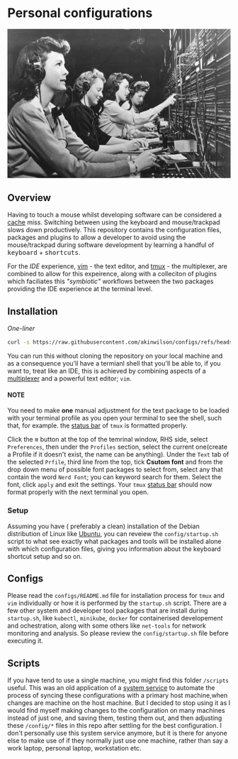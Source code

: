 # Personal configurations 
![](img/configs.jpg "configuration")
## Overview 
Having to touch a mouse whilst developing software can be considered a [cache](https://en.wikipedia.org/wiki/Cache_(computing)) miss. Switching between using the keyboard and mouse/trackpad slows down productively. This repository contains the configuration files, packages and plugins to allow a developer to avoid using the mouse/trackpad during software development by learning a handful of <kbd>keyboard</kbd> + <kbd>shortcuts</kbd>.

For the *IDE* experience, [vim](https://en.wikipedia.org/wiki/Vim_(text_editor)) - the text editor, and [tmux](https://en.wikipedia.org/wiki/Tmux) - the multiplexer, are combined to allow for this expeirence, along with a colleciton of plugins which faciliates this *"symbiotic"* workflows between the two packages providing the IDE experience at the terminal level.

## Installation
*One-liner*
```bash
curl -s https://raw.githubusercontent.com/akinwilson/configs/refs/heads/main/configs/startup.sh | bash
```
You can run this without cloning the repository on your local machine and as a consequence  you'll have a termianl shell that you'll be able to, if you want to, treat like an IDE, this is achieved by combining aspects of a [multiplexer](https://en.wikipedia.org/wiki/Terminal_multiplexer) and a powerful text editor; `vim`. 

#### **NOTE** 
You need to make __**one**__ manual adjustment for the text package to be loaded with your terminal profile as you open your terminal to see the shell, such that, for example. the [status bar](https://github.com/rothgar/awesome-tmux#status-bar) of `tmux` is formatted properly. 

Click the <kbd>≡</kbd> button at the top of the temrinal window, RHS side, select `Preferences`, then under the `Profiles` section, select the current one(create a Profile if it doesn't exist, the name can be anything). Under the `Text` tab of the selected `Prfile`, third line from the top, tick **Csutom font** and from the drop down menu of possible font packages to select from, select any that contain the word `Nerd Font`; you can keyword search for them. Select the font, click `apply` and exit the settings. Your `tmux` [status bar](https://github.com/rothgar/awesome-tmux#status-bar) should now format properly with the next terminal you open. 



 
### Setup
Assuming you have ( preferably a clean) installation of the Debian distribution of Linux like [Ubuntu](https://ubuntu.com/download), you can reveiew the `config/startup.sh` script to what see exactly what packages and tools will be installed alone with which configuration files, giving you information about the keyboard shortcut setup and so on.


## Configs 
Please read the `configs/README.md` file  for installation process for `tmux` and `vim` individually or how it is performed by the `startup.sh` script. There are a few other system and developer tool packages that are install during  `startup.sh`, like `kubectl`, `minikube`, `docker` for containerised developement and ochestration, along with some others like `net-tools` for network monitoring and analysis. So please review the `config/startup.sh` file before executing it.

## Scripts 
If you have tend to use a single machine, you might find this  folder `/scripts` useful. This was an old application of a [system service](https://www.freedesktop.org/software/systemd/man/latest/systemctl.html) to automate the process of syncing these configurations with a primary host machine,when changes are machine on the host machine. But I decided to stop using it as I would find myself making changes to the configuration on many machines instead of just one, and saving them, testing them out, and then adjusting these `/config/*` files in this repo after settling for the best configuration. I don't personally use this system service anymore, but it is there for anyone else to make use of if they normally just use one machine, rather than say a work laptop, personal laptop, workstation etc.


